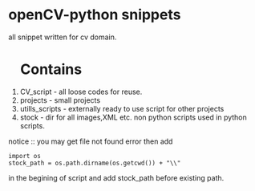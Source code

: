 # openCV-python snippets

all snippet written for cv domain.

<ol>
<h1>Contains</h1>
<li>CV_script - all loose codes for reuse.</li>
<li>projects - small projects</li>
<li>utills_scripts - externally ready to use script for other projects</li>
<li>stock - dir for all images,XML etc. non python scripts used in python scripts.</li>
</ol>

notice :: you may get file not found error then add
```
import os
stock_path = os.path.dirname(os.getcwd()) + "\\" 
```

in the begining of script
and add stock_path before existing path.
